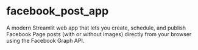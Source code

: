 # facebook_post_app
A modern Streamlit web app that lets you create, schedule, and publish Facebook Page posts (with or without images) directly from your browser using the Facebook Graph API.

